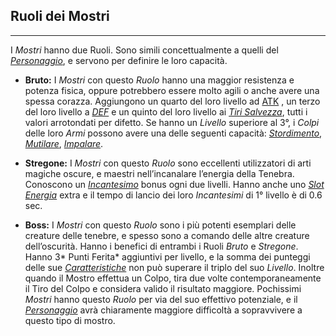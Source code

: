 ## Ruoli dei Mostri
---
I *Mostri* hanno due Ruoli. Sono simili concettualmente a quelli del [*Personaggio*](..\personaggio.md), e servono per definire le loro capacità. 

* **Bruto:** I *Mostri* con questo *Ruolo* hanno una maggior resistenza e potenza fisica, oppure potrebbero essere molto agili o anche avere una spessa corazza. 
Aggiungono un quarto del loro livello ad [ATK](..\combattimento\attacco.md) , un terzo del loro livello a [*DEF*](..\combattimento\difesa.md)  e un quinto del loro livello ai [*Tiri Salvezza*](..\combattimento\difesa.md), tutti i valori arrotondati per difetto. Se hanno un *Livello* superiore al 3°, i *Colpi* delle loro *Armi* possono avere una delle seguenti capacità: [*Stordimento*](..\oggetti\equipaggiabili.md), [*Mutilare*](..\oggetti\equipaggiabili.md), [*Impalare*](..\oggetti\equipaggiabili.md).

* **Stregone:** I *Mostri* con questo *Ruolo* sono eccellenti utilizzatori di arti magiche oscure, e maestri nell’incanalare l’energia della Tenebra. Conoscono un [*Incantesimo*](..\mostri\incantesimi.md) bonus ogni due livelli. Hanno anche uno [*Slot Energia*](..\magia.md)  extra e il tempo di lancio dei loro *Incantesimi* di 1° livello è di 0.6 sec.

* **Boss:** I *Mostri* con questo *Ruolo* sono i più potenti esemplari delle creature delle tenebre, e spesso sono a comando delle altre creature dell’oscurità. Hanno i benefici di entrambi i Ruoli *Bruto* e *Stregone*. Hanno 3* Punti Ferita* aggiuntivi per livello, e la somma dei punteggi delle sue [*Caratteristiche*](..\mostri\caratteristiche.md) non può superare il triplo del suo *Livello*. Inoltre quando il Mostro effettua un Colpo, tira due volte contemporaneamente il Tiro del Colpo e considera valido il risultato maggiore. Pochissimi *Mostri* hanno questo *Ruolo* per via del suo effettivo potenziale, e il [*Personaggio*](..\personaggio.md) avrà chiaramente maggiore difficoltà a sopravvivere a questo tipo di mostro.